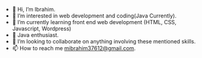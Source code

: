 - 👋 Hi, I’m Ibrahim.
- 👀 I’m interested in web development and coding(Java Currently). 
- 🌱 I’m currently learning front end web development (HTML, CSS, Javascript, Wordpress)
- 🌱 Java enthusiast.
- 💞️ I’m looking to collaborate on anything involving these mentioned skills. 
- 📫 How to reach me mibrahim37612@gmail.com. 

<!---
mibrahim2001/mibrahim2001 is a ✨ special ✨ repository because its `README.md` (this file) appears on your GitHub profile.
You can click the Preview link to take a look at your changes.
--->
